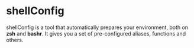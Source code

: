 # shellConfig

shellConfig is a tool that automatically prepares your environment, both on **zsh** and **bashr**.
It gives you a set of pre-configured aliases, functions and others.
